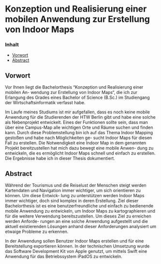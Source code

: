 # Konzeption und Realisierung einer mobilen Anwendung zur Erstellung von Indoor Maps

### Inhalt
* [Vorwort](#preface)  
* [Abstract](#abstract)  

<a name="preface"></a>
## Vorwort
Vor Ihnen liegt die Bachelorthesis “Konzeption und Realisierung einer mobilen An- wendung zur Erstellung von Indoor Maps“, die ich zur Erlangung des Grades eines Bachelor of Science (B.Sc.) im Studiengang der Wirtschaftsinformatik verfasst habe.

Im Laufe meines Studiums ist mir aufgefallen, dass es noch keine mobile Anwendung für die Studierenden der HTW Berlin gibt und habe eine solche als Nebenprojekt entwickelt. Eines der Funktionen sollte sein, dass man über eine Campus-Map alle wichtigen Orte und Räume suchen und finden kann. Durch diese Problemstellung bin ich auf das Thema Indoor Mapping gestoßen und habe nach Möglichkeiten ge- sucht Indoor Maps für diesen Fall zu erstellen. Die Notwendigkeit eine Indoor Map in dem genannten Projekt bereitzustellen hat mich dazu bewegt eine mobile Anwen- dung zu entwickeln, die es ermöglicht Indoor Maps schnell und einfach zu erstellen. Die Ergebnisse habe ich in dieser Thesis dokumentiert.

<a name="abstract"></a>
## Abstract
Während der Tourismus und die Reiselust der Menschen steigt werden Kartendaten und Navigation immer wichtiger, um sich orientieren zu können. Um diese Entwick- lung zu unterstützen werden Indoor Maps immer wichtiger, doch sind komplex in deren Erstellung.
Ziel dieser Bachelorthesis ist es eine benutzerfreundliche und einfach zu bedienende mobile Anwendung zu entwickeln, um Indoor Maps zu kartographieren und für die weitere Verwendung bereitszustellen. Um dieses Ziel zu erreichen werden Anforde- rungen an eine solche Anwendung aufgestellt und die aktuell existierenden Lösungen anhand dieser Anforderungen analysiert um etwaige Probleme zu erkennen.

In der Anwendung sollen Benutzer Indoor Maps erstellen und für eine Bereitstellung exportieren können. In der technischen Umsetzung wurde das Software Development Kit von Apple genutzt, um mittels Swift eine Anwendung für das Betriebssystem iPadOS zu entwickeln.
